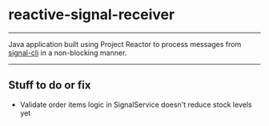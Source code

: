 # reactive-signal-receiver

---
Java application built using Project Reactor to process messages from [signal-cli](https://github.com/AsamK/signal-cli) in a non-blocking manner.

---
## Stuff to do or fix
- Validate order items logic in SignalService doesn't reduce stock levels yet